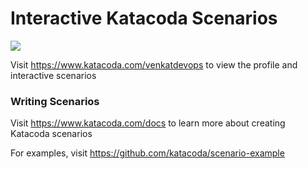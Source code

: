 # Interactive Katacoda Scenarios

[![](http://shields.katacoda.com/katacoda/venkatdevops/count.svg)](https://www.katacoda.com/venkatdevops "Get your profile on Katacoda.com")

Visit https://www.katacoda.com/venkatdevops to view the profile and interactive scenarios

### Writing Scenarios
Visit https://www.katacoda.com/docs to learn more about creating Katacoda scenarios

For examples, visit https://github.com/katacoda/scenario-example
